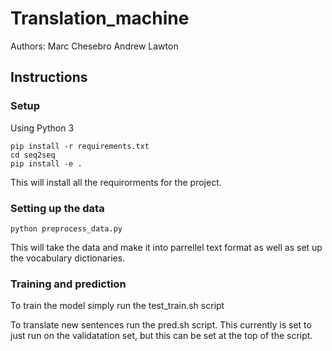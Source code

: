 # Translation_machine

Authors:
Marc Chesebro
Andrew Lawton

## Instructions

### Setup

Using Python 3
```
pip install -r requirements.txt
cd seq2seq
pip install -e .
```
This will install all the requirorments for the project.

### Setting up the data

```
python preprocess_data.py
```
This will take the data and make it into parrellel text format as well as set up the vocabulary dictionaries.

### Training and prediction

To train the model simply run the test_train.sh script

To translate new sentences run the pred.sh script. This currently is set to just run on the validatation set, but this can be set at the top of the script.

